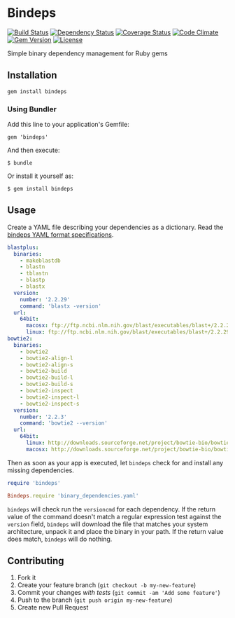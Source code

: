 # Bindeps

[![Build Status](https://travis-ci.org/Blahah/bindeps.svg)](https://travis-ci.org/Blahah/bindeps)
[![Dependency Status](http://img.shields.io/gemnasium/Blahah/bindeps.svg)](https://gemnasium.com/Blahah/bindeps)
[![Coverage Status](http://img.shields.io/coveralls/Blahah/bindeps.svg)](https://coveralls.io/r/Blahah/bindeps)
[![Code Climate](http://img.shields.io/codeclimate/github/Blahah/bindeps.svg)](https://codeclimate.com/github/Blahah/bindeps)
[![Gem Version](http://img.shields.io/gem/v/bindeps.svg)](https://rubygems.org/gems/bindeps)
[![License](http://img.shields.io/:license-mit-blue.svg)](http://Blahah.mit-license.org)

Simple binary dependency management for Ruby gems

## Installation

`gem install bindeps`

### Using Bundler

Add this line to your application's Gemfile:

    gem 'bindeps'

And then execute:

    $ bundle

Or install it yourself as:

    $ gem install bindeps

## Usage

Create a YAML file describing your dependencies as a dictionary. Read the [bindeps YAML format specifications](wiki/bindeps_YAML_format_specifications).

```yaml
blastplus:
  binaries:
    - makeblastdb
    - blastn
    - tblastn
    - blastp
    - blastx
  version:
    number: '2.2.29'
    command: 'blastx -version'
  url:
    64bit:
      macosx: ftp://ftp.ncbi.nlm.nih.gov/blast/executables/blast+/2.2.29/ncbi-blast-2.2.29+-universal-macosx.tar.gz
      linux: ftp://ftp.ncbi.nlm.nih.gov/blast/executables/blast+/2.2.29/ncbi-blast-2.2.29+-x64-linux.tar.gz
bowtie2:
  binaries:
    - bowtie2
    - bowtie2-align-l
    - bowtie2-align-s
    - bowtie2-build
    - bowtie2-build-l
    - bowtie2-build-s
    - bowtie2-inspect
    - bowtie2-inspect-l
    - bowtie2-inspect-s
  version:
    number: '2.2.3'
    command: 'bowtie2 --version'
  url:
    64bit:
      linux: http://downloads.sourceforge.net/project/bowtie-bio/bowtie2/2.2.3/bowtie2-2.2.3-linux-x86_64.zip
      macosx: http://downloads.sourceforge.net/project/bowtie-bio/bowtie2/2.2.3/bowtie2-2.2.3-macos-x86_64.zip
```

Then as soon as your app is executed, let `bindeps` check for and install any missing dependencies.

```ruby
require 'bindeps'

Bindeps.require 'binary_dependencies.yaml'
```

`bindeps` will check run the `versioncmd` for each dependency. If the return value of the command doesn't match a regular expression test against the `version` field, `bindeps` will download the file that matches your system architecture, unpack it and place the binary in your path. If the return value does match, `bindeps` will do nothing.

## Contributing

1. Fork it
2. Create your feature branch (`git checkout -b my-new-feature`)
3. Commit your changes *with tests* (`git commit -am 'Add some feature'`)
4. Push to the branch (`git push origin my-new-feature`)
5. Create new Pull Request
